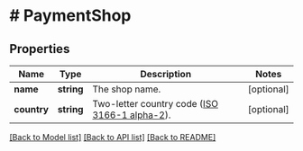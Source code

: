 # # PaymentShop

## Properties

Name | Type | Description | Notes
------------ | ------------- | ------------- | -------------
**name** | **string** | The shop name. | [optional] 
**country** | **string** | Two-letter country code ([ISO 3166-1 alpha-2](https://en.wikipedia.org/wiki/ISO_3166-1_alpha-2)). | [optional] 

[[Back to Model list]](../../README.md#documentation-for-models) [[Back to API list]](../../README.md#documentation-for-api-endpoints) [[Back to README]](../../README.md)


